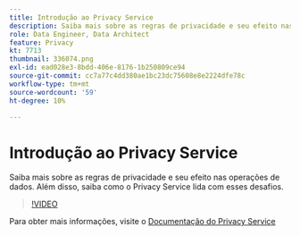 ```yaml
---
title: Introdução ao Privacy Service
description: Saiba mais sobre as regras de privacidade e seu efeito nas operações de dados. Além disso, saiba como o Privacy Service lida com esses desafios.
role: Data Engineer, Data Architect
feature: Privacy
kt: 7713
thumbnail: 336074.png
exl-id: ead028e3-8bdd-406e-8176-1b250809ce94
source-git-commit: cc7a77c4dd380ae1bc23dc75608e8e2224dfe78c
workflow-type: tm+mt
source-wordcount: '59'
ht-degree: 10%

---
```


# Introdução ao Privacy Service

Saiba mais sobre as regras de privacidade e seu efeito nas operações de dados. Além disso, saiba como o Privacy Service lida com esses desafios.

>[!VIDEO](https://video.tv.adobe.com/v/336074?quality=12&learn=on)

Para obter mais informações, visite o [Documentação do Privacy Service](https://experienceleague.adobe.com/docs/experience-platform/privacy/home.html?lang=pt-BR)